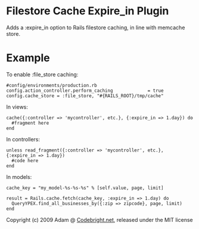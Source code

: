 Filestore Cache Expire_in Plugin
============================

Adds a :expire_in option to Rails filestore caching, in line with memcache store.

Example
=======

To enable :file_store caching:

    #config/environments/production.rb
    config.action_controller.perform_caching             = true
    config.cache_store = :file_store, "#{RAILS_ROOT}/tmp/cache"


In views:

    cache({:controller => 'mycontroller', etc.}, {:expire_in => 1.day}) do
      #fragment here
    end

In controllers:

    unless read_fragment({:controller => 'mycontroller', etc.}, {:expire_in => 1.day})
      #code here
    end

In models:

    cache_key = "my_model-%s-%s-%s" % [self.value, page, limit]
    
    result = Rails.cache.fetch(cache_key, :expire_in => 1.day) do
      QueryYPEX.find_all_businesses_by({:zip => zipcode}, page, limit)
    end


Copyright (c) 2009 Adam @ [Codebright.net][cb], released under the MIT license

[cb]:http://codebright.net